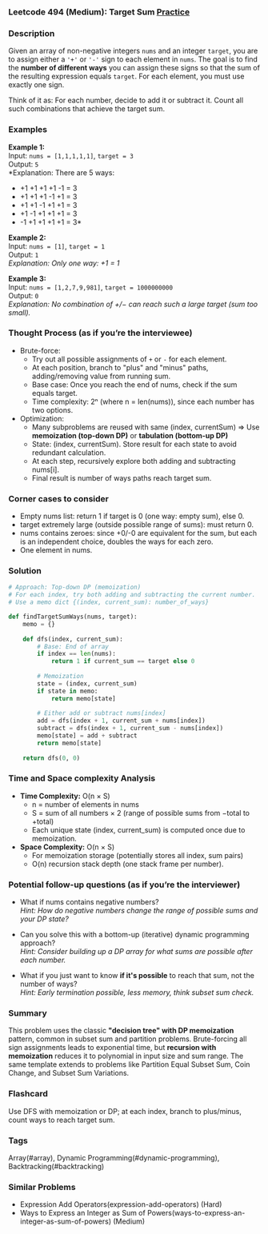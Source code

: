 ### Leetcode 494 (Medium): Target Sum [Practice](https://leetcode.com/problems/target-sum)

### Description  
Given an array of non-negative integers `nums` and an integer `target`, you are to assign either a `'+'` or `'-'` sign to each element in `nums`. The goal is to find the **number of different ways** you can assign these signs so that the sum of the resulting expression equals `target`. For each element, you must use exactly one sign.

Think of it as: For each number, decide to add it or subtract it. Count all such combinations that achieve the target sum.

### Examples  

**Example 1:**  
Input: `nums = [1,1,1,1,1]`, `target = 3`  
Output: `5`  
*Explanation: There are 5 ways:  
- +1 +1 +1 +1 -1 = 3  
- +1 +1 +1 -1 +1 = 3  
- +1 +1 -1 +1 +1 = 3  
- +1 -1 +1 +1 +1 = 3  
- -1 +1 +1 +1 +1 = 3*

**Example 2:**  
Input: `nums = [1]`, `target = 1`  
Output: `1`  
*Explanation: Only one way: +1 = 1*

**Example 3:**  
Input: `nums = [1,2,7,9,981]`, `target = 1000000000`  
Output: `0`  
*Explanation: No combination of +/− can reach such a large target (sum too small).*

### Thought Process (as if you’re the interviewee)  
- Brute-force:  
  - Try out all possible assignments of `+` or `-` for each element.  
  - At each position, branch to "plus" and "minus" paths, adding/removing value from running sum.
  - Base case: Once you reach the end of nums, check if the sum equals target.
  - Time complexity: 2ⁿ (where n = len(nums)), since each number has two options.
- Optimization:
  - Many subproblems are reused with same (index, currentSum) => Use **memoization (top-down DP)** or **tabulation (bottom-up DP)**
  - State: (index, currentSum). Store result for each state to avoid redundant calculation.
  - At each step, recursively explore both adding and subtracting nums[i].
  - Final result is number of ways paths reach target sum.

### Corner cases to consider  
- Empty nums list: return 1 if target is 0 (one way: empty sum), else 0.
- target extremely large (outside possible range of sums): must return 0.
- nums contains zeroes: since +0/-0 are equivalent for the sum, but each is an independent choice, doubles the ways for each zero.
- One element in nums.

### Solution

```python
# Approach: Top-down DP (memoization)
# For each index, try both adding and subtracting the current number.
# Use a memo dict {(index, current_sum): number_of_ways}

def findTargetSumWays(nums, target):
    memo = {}
    
    def dfs(index, current_sum):
        # Base: End of array
        if index == len(nums):
            return 1 if current_sum == target else 0
        
        # Memoization
        state = (index, current_sum)
        if state in memo:
            return memo[state]
        
        # Either add or subtract nums[index]
        add = dfs(index + 1, current_sum + nums[index])
        subtract = dfs(index + 1, current_sum - nums[index])
        memo[state] = add + subtract
        return memo[state]
    
    return dfs(0, 0)
```

### Time and Space complexity Analysis  

- **Time Complexity:** O(n × S)  
  - n = number of elements in nums  
  - S = sum of all numbers × 2 (range of possible sums from −total to +total)  
  - Each unique state (index, current_sum) is computed once due to memoization.
- **Space Complexity:** O(n × S)  
  - For memoization storage (potentially stores all index, sum pairs)  
  - O(n) recursion stack depth (one stack frame per number).

### Potential follow-up questions (as if you’re the interviewer)  

- What if nums contains negative numbers?  
  *Hint: How do negative numbers change the range of possible sums and your DP state?*

- Can you solve this with a bottom-up (iterative) dynamic programming approach?  
  *Hint: Consider building up a DP array for what sums are possible after each number.*

- What if you just want to know **if it's possible** to reach that sum, not the number of ways?  
  *Hint: Early termination possible, less memory, think subset sum check.*

### Summary
This problem uses the classic **"decision tree" with DP memoization** pattern, common in subset sum and partition problems. Brute-forcing all sign assignments leads to exponential time, but **recursion with memoization** reduces it to polynomial in input size and sum range. The same template extends to problems like Partition Equal Subset Sum, Coin Change, and Subset Sum Variations.


### Flashcard
Use DFS with memoization or DP; at each index, branch to plus/minus, count ways to reach target sum.

### Tags
Array(#array), Dynamic Programming(#dynamic-programming), Backtracking(#backtracking)

### Similar Problems
- Expression Add Operators(expression-add-operators) (Hard)
- Ways to Express an Integer as Sum of Powers(ways-to-express-an-integer-as-sum-of-powers) (Medium)